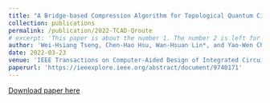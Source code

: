 ```yaml
---
title: "A Bridge-based Compression Algorithm for Topological Quantum Circuits"
collection: publications
permalink: /publication/2022-TCAD-Qroute
# excerpt: 'This paper is about the number 1. The number 2 is left for future work.'
author: 'Wei-Hsiang Tseng, Chen-Hao Hsu, Wan-Hsuan Lin*, and Yao-Wen Chang'
date: 2022-03-23
venue: 'IEEE Transactions on Computer-Aided Design of Integrated Circuits ans Systems (TCAD)'
paperurl: 'https://ieeexplore.ieee.org/abstract/document/9740171'
---
```

<!-- This paper is about the number 1. The number 2 is left for future work. -->

[Download paper here](http://wanhsuanlin.github.io/files/TCADQRoute.pdf)
